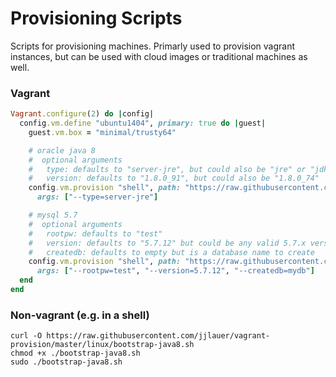 Provisioning Scripts
====================

Scripts for provisioning machines.  Primarly used to provision vagrant instances,
but can be used with cloud images or traditional machines as well.

### Vagrant

```ruby
Vagrant.configure(2) do |config|
  config.vm.define "ubuntu1404", primary: true do |guest|
    guest.vm.box = "minimal/trusty64"

    # oracle java 8
    #  optional arguments
    #   type: defaults to "server-jre", but could also be "jre" or "jdk"
    #   version: defaults to "1.8.0_91", but could also be "1.8.0_74"
    config.vm.provision "shell", path: "https://raw.githubusercontent.com/jjlauer/vagrant-provision/master/linux/bootstrap-java8.sh",
      args: ["--type=server-jre"]

    # mysql 5.7
    #  optional arguments
    #   rootpw: defaults to "test"
    #   version: defaults to "5.7.12" but could be any valid 5.7.x version
    #   createdb: defaults to empty but is a database name to create
    config.vm.provision "shell", path: "https://raw.githubusercontent.com/jjlauer/vagrant-provision/master/linux/bootstrap-mysql57.sh",
      args: ["--rootpw=test", "--version=5.7.12", "--createdb=mydb"]
  end
end
```

### Non-vagrant (e.g. in a shell)

```
curl -O https://raw.githubusercontent.com/jjlauer/vagrant-provision/master/linux/bootstrap-java8.sh
chmod +x ./bootstrap-java8.sh
sudo ./bootstrap-java8.sh
```

